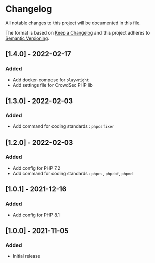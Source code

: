 # Changelog
All notable changes to this project will be documented in this file.

The format is based on [Keep a Changelog](http://keepachangelog.com/en/)
and this project adheres to [Semantic Versioning](http://semver.org/spec/v2.0.0.html).


## [1.4.0] - 2022-02-17

### Added
- Add docker-compose for `playwright`
- Add settings file for CrowdSec PHP lib


## [1.3.0] - 2022-02-03

### Added
- Add command for coding standards : `phpcsfixer`

## [1.2.0] - 2022-02-03

### Added
- Add config for PHP 7.2
- Add command for coding standards : `phpcs`, `phpcbf`, `phpmd`


## [1.0.1] - 2021-12-16

### Added
- Add config for PHP 8.1

## [1.0.0] - 2021-11-05

### Added
- Initial release
